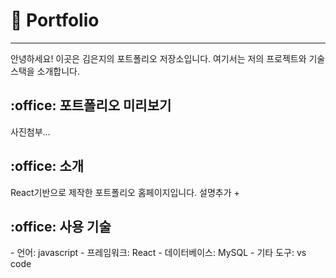 <h1>🌱 Portfolio</h1>
<hr>
안녕하세요! 이곳은 김은지의 포트폴리오 저장소입니다. 여기서는 저의 프로젝트와 기술 스택을 소개합니다.
<br>
<h2 id="outline">:office: 포트폴리오 미리보기</h2>
사진첨부...
<br>
<h2 id="outline">:office: 소개</h2>
React기반으로 제작한 포트폴리오 홈페이지입니다. 설명추가 + 
<br>
<h2 id="outline">:office: 사용 기술</h2>
- 언어: javascript
- 프레임워크: React
- 데이터베이스: MySQL
- 기타 도구: vs code
